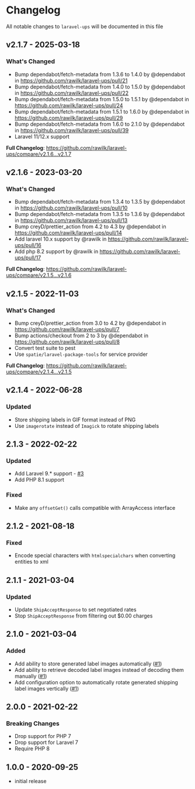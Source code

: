 # Changelog

All notable changes to `laravel-ups` will be documented in this file

## v2.1.7 - 2025-03-18

### What's Changed

* Bump dependabot/fetch-metadata from 1.3.6 to 1.4.0 by @dependabot in https://github.com/rawilk/laravel-ups/pull/21
* Bump dependabot/fetch-metadata from 1.4.0 to 1.5.0 by @dependabot in https://github.com/rawilk/laravel-ups/pull/22
* Bump dependabot/fetch-metadata from 1.5.0 to 1.5.1 by @dependabot in https://github.com/rawilk/laravel-ups/pull/24
* Bump dependabot/fetch-metadata from 1.5.1 to 1.6.0 by @dependabot in https://github.com/rawilk/laravel-ups/pull/29
* Bump dependabot/fetch-metadata from 1.6.0 to 2.1.0 by @dependabot in https://github.com/rawilk/laravel-ups/pull/39
* Laravel 11/12.x support

**Full Changelog**: https://github.com/rawilk/laravel-ups/compare/v2.1.6...v2.1.7

## v2.1.6 - 2023-03-20

### What's Changed

- Bump dependabot/fetch-metadata from 1.3.4 to 1.3.5 by @dependabot in https://github.com/rawilk/laravel-ups/pull/10
- Bump dependabot/fetch-metadata from 1.3.5 to 1.3.6 by @dependabot in https://github.com/rawilk/laravel-ups/pull/13
- Bump creyD/prettier_action from 4.2 to 4.3 by @dependabot in https://github.com/rawilk/laravel-ups/pull/14
- Add laravel 10.x support by @rawilk in https://github.com/rawilk/laravel-ups/pull/16
- Add php 8.2 support by @rawilk in https://github.com/rawilk/laravel-ups/pull/17

**Full Changelog**: https://github.com/rawilk/laravel-ups/compare/v2.1.5...v2.1.6

## v2.1.5 - 2022-11-03

### What's Changed

- Bump creyD/prettier_action from 3.0 to 4.2 by @dependabot in https://github.com/rawilk/laravel-ups/pull/7
- Bump actions/checkout from 2 to 3 by @dependabot in https://github.com/rawilk/laravel-ups/pull/8
- Convert test suite to pest
- Use `spatie/laravel-package-tools` for service provider

**Full Changelog**: https://github.com/rawilk/laravel-ups/compare/v2.1.4...v2.1.5

## v2.1.4 - 2022-06-28

### Updated

- Store shipping labels in GIF format instead of PNG
- Use `imagerotate` instead of `Imagick` to rotate shipping labels

## 2.1.3 - 2022-02-22

### Updated

- Add Laravel 9.* support - [#3](https://github.com/rawilk/laravel-ups/issues/3)
- Add PHP 8.1 support

### Fixed

- Make any `offsetGet()` calls compatible with ArrayAccess interface

## 2.1.2 - 2021-08-18

### Fixed

- Encode special characters with `htmlspecialchars` when converting entities to xml

## 2.1.1 - 2021-03-04

### Updated

- Update `ShipAcceptResponse` to set negotiated rates
- Stop `ShipAcceptResponse` from filtering out $0.00 charges

## 2.1.0 - 2021-03-04

### Added

- Add ability to store generated label images automatically ([#1](https://github.com/rawilk/laravel-ups/issues/1))
- Add ability to retrieve decoded label images instead of decoding them manually ([#1](https://github.com/rawilk/laravel-ups/issues/1))
- Add configuration option to automatically rotate generated shipping label images vertically ([#1](https://github.com/rawilk/laravel-ups/issues/1))

## 2.0.0 - 2021-02-22

### Breaking Changes

- Drop support for PHP 7
- Drop support for Laravel 7
- Require PHP 8

## 1.0.0 - 2020-09-25

- initial release
